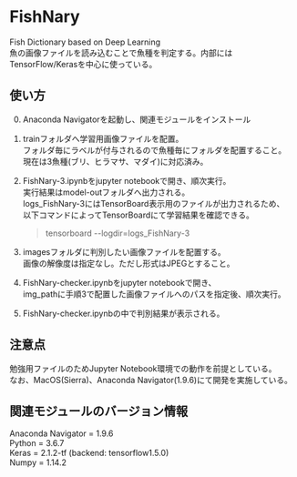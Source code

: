 # FishNary
Fish Dictionary based on Deep Learning  
魚の画像ファイルを読み込むことで魚種を判定する。内部にはTensorFlow/Kerasを中心に使っている。  

使い方
-------------
0. Anaconda Navigatorを起動し、関連モジュールをインストール  
  
1. trainフォルダへ学習用画像ファイルを配置。  
   フォルダ毎にラベルが付与されるので魚種毎にフォルダを配置すること。  
   現在は3魚種(ブリ、ヒラマサ、マダイ)に対応済み。  
  
2. FishNary-3.ipynbをjupyter notebookで開き、順次実行。  
   実行結果はmodel-outフォルダへ出力される。  
   logs_FishNary-3にはTensorBoard表示用のファイルが出力されるため、  
   以下コマンドによってTensorBoardにて学習結果を確認できる。  
   
   >tensorboard --logdir=logs_FishNary-3  
  
3. imagesフォルダに判別したい画像ファイルを配置する。  
   画像の解像度は指定なし。ただし形式はJPEGとすること。

4. FishNary-checker.ipynbをjupyter notebookで開き、  
   img_pathに手順3で配置した画像ファイルへのパスを指定後、順次実行。

5. FishNary-checker.ipynbの中で判別結果が表示される。  

注意点
-------------
勉強用ファイルのためJupyter Notebook環境での動作を前提としている。  
なお、MacOS(Sierra)、Anaconda Navigator(1.9.6)にて開発を実施している。  

関連モジュールのバージョン情報
-------------
Anaconda Navigator = 1.9.6  
Python = 3.6.7  
Keras  = 2.1.2-tf (backend: tensorflow1.5.0)  
Numpy  = 1.14.2
